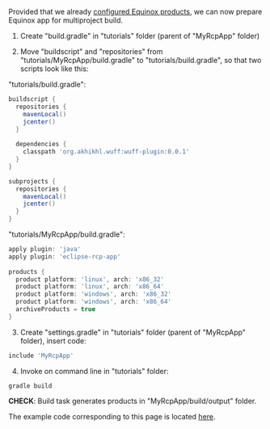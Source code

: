 Provided that we already [configured Equinox products](Configure-Equinox-products), we can now prepare Equinox app for multiproject build.

1. Create "build.gradle" in "tutorials" folder (parent of "MyRcpApp" folder) 

2. Move "buildscript" and "repositories" from "tutorials/MyRcpApp/build.gradle" to "tutorials/build.gradle", so that two scripts look like this:

  "tutorials/build.gradle":
  ```groovy
  buildscript {
    repositories {
      mavenLocal()
      jcenter()
    }
    
    dependencies {
      classpath 'org.akhikhl.wuff:wuff-plugin:0.0.1'
    }
  }

  subprojects {
    repositories {
      mavenLocal()
      jcenter()
    }
  }
  ```

  "tutorials/MyRcpApp/build.gradle":
  ```groovy
  apply plugin: 'java'
  apply plugin: 'eclipse-rcp-app'
    
  products {
    product platform: 'linux', arch: 'x86_32'
    product platform: 'linux', arch: 'x86_64'
    product platform: 'windows', arch: 'x86_32'
    product platform: 'windows', arch: 'x86_64'
    archiveProducts = true
  }
  ```

3. Create "settings.gradle" in "tutorials" folder (parent of "MyRcpApp" folder), insert code:

  ```groovy
  include 'MyRcpApp'
  ```

4. Invoke on command line in "tutorials" folder:

  ```shell
  gradle build
  ```

  **CHECK**: Build task generates products in "MyRcpApp/build/output" folder.

The example code corresponding to this page is located [here](../tree/master/tutorialExamples/EquinoxApp-3).

